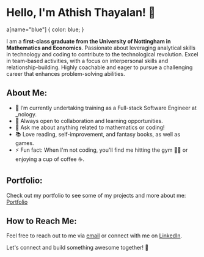 # Hello, I'm Athish Thayalan! 👋

a[name="blue"] {
    color: blue;
}

I am a **first-class graduate from the University of Nottingham in Mathematics and Economics**. Passionate about leveraging analytical skills in technology and coding to contribute to the technological revolution. Excel in team-based activities, with a focus on interpersonal skills and relationship-building. Highly coachable and eager to pursue a challenging career that enhances problem-solving abilities.

## About Me:
- 🔭 I’m currently undertaking training as a Full-stack Software Engineer at _nology.
- 👯 Always open to collaboration and learning opportunities.
- 💬 Ask me about anything related to mathematics or coding!
- 📚 Love reading, self-improvement, and fantasy books, as well as games.
- ⚡ Fun fact: When I'm not coding, you'll find me hitting the gym 🏋🏿 or enjoying a cup of coffee ☕.

## Portfolio:
Check out my portfolio to see some of my projects and more about me: [Portfolio](https://athishthayalan.github.io/portfolio/)

## How to Reach Me:
Feel free to reach out to me via [email](mailto:tathish@hotmail.co.uk) or connect with me on [LinkedIn](https://www.linkedin.com/in/athish-thayalan-1182b81b7/).

Let's connect and build something awesome together! 🚀
